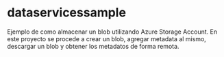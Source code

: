 # dataservicessample
Ejemplo de como almacenar un blob utilizando Azure Storage Account.
En este proyecto se procede a crear un blob, agregar metadata al mismo, descargar un blob y obtener los metadatos de forma remota.
